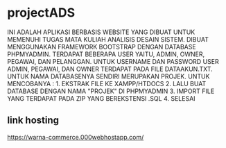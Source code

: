 # projectADS
INI ADALAH APLIKASI BERBASIS WEBSITE YANG DIBUAT UNTUK MEMENUHI TUGAS MATA KULIAH ANALISIS DESAIN SISTEM.
DIBUAT MENGGUNAKAN FRAMEWORK BOOTSTRAP DENGAN DATABASE PHPMYADMIN.
TERDAPAT BEBERAPA USER YAITU, ADMIN, OWNER, PEGAWAI, DAN PELANGGAN.
UNTUK USERNAME DAN PASSWORD USER ADMIN, PEGAWAI, DAN OWNER TERDAPAT PADA FILE DATAAKUN.TXT.
UNTUK NAMA DATABASENYA SENDIRI MERUPAKAN PROJEK.
UNTUK MENCOBANYA : 1. EKSTRAK FILE KE XAMPP/HTDOCS
                   2. LALU BUAT DATABASE DENGAN NAMA "PROJEK" DI PHPMYADMIN
                   3. IMPORT FILE YANG TERDAPAT PADA ZIP YANG BEREKSTENSI .SQL
                   4. SELESAI
## link hosting
https://warna-commerce.000webhostapp.com/
